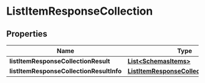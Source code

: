 # ListItemResponseCollection

## Properties
Name | Type | Description | Notes
------------ | ------------- | ------------- | -------------
**listItemResponseCollectionResult** | [**List&lt;SchemasItems&gt;**](SchemasItems.md) |  |  [optional]
**listItemResponseCollectionResultInfo** | [**ListItemResponseCollectionResultInfo**](ListItemResponseCollectionResultInfo.md) |  |  [optional]
